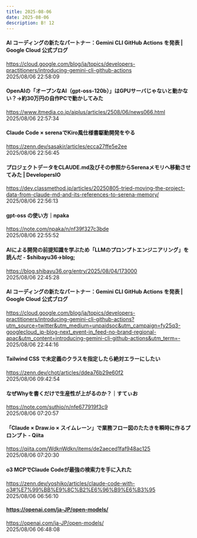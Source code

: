 ```yaml
---
title: 2025-08-06
date: 2025-08-06
description: B! 12
---
```


#### AI コーディングの新たなパートナー：Gemini CLI GitHub Actions を発表 | Google Cloud 公式ブログ
https://cloud.google.com/blog/ja/topics/developers-practitioners/introducing-gemini-cli-github-actions<br>
2025/08/06 22:58:09<br>


#### OpenAIの「オープンなAI（gpt-oss-120b）」はGPUサーバじゃないと動かない？→約30万円の自作PCで動かしてみた
https://www.itmedia.co.jp/aiplus/articles/2508/06/news066.html<br>
2025/08/06 22:57:34<br>


#### Claude Code × serenaでKiro風仕様書駆動開発をやる
https://zenn.dev/sasakir/articles/ecca27ffe5e2ee<br>
2025/08/06 22:56:45<br>


#### プロジェクトデータをCLAUDE.md及びその参照からSerenaメモリへ移動させてみた | DevelopersIO
https://dev.classmethod.jp/articles/20250805-tried-moving-the-project-data-from-claude-md-and-its-references-to-serena-memory/<br>
2025/08/06 22:56:13<br>


#### gpt-oss の使い方｜npaka
https://note.com/npaka/n/nf39f327c3bde<br>
2025/08/06 22:55:52<br>


#### AIによる開発の前提知識を学ぶため「LLMのプロンプトエンジニアリング」を読んだ - $shibayu36-&gt;blog;
https://blog.shibayu36.org/entry/2025/08/04/173000<br>
2025/08/06 22:45:28<br>


#### AI コーディングの新たなパートナー：Gemini CLI GitHub Actions を発表 | Google Cloud 公式ブログ
https://cloud.google.com/blog/ja/topics/developers-practitioners/introducing-gemini-cli-github-actions?utm_source=twitter&utm_medium=unpaidsoc&utm_campaign=fy25q3-googlecloud_jp-blog-next_event-in_feed-no-brand-regional-apac&utm_content=introducing-gemini-cli-github-actions&utm_term=-<br>
2025/08/06 22:44:16<br>


#### Tailwind CSS で未定義のクラスを指定したら絶対エラーにしたい
https://zenn.dev/chot/articles/ddea76b29e60f2<br>
2025/08/06 09:42:54<br>


#### なぜWhyを書くだけで生産性が上がるのか？｜すてぃお
https://note.com/suthio/n/nfe677919f3c9<br>
2025/08/06 07:20:57<br>


#### 「Claude × Draw.io × スイムレーン」で業務フロー図のたたきを瞬時に作るプロンプト - Qiita
https://qiita.com/WdknWdkn/items/de2aeced1faf948ac125<br>
2025/08/06 07:20:30<br>


#### o3 MCPでClaude Codeが最強の検索力を手に入れた
https://zenn.dev/yoshiko/articles/claude-code-with-o3#%E7%99%BB%E9%8C%B2%E6%96%B9%E6%B3%95<br>
2025/08/06 06:56:10<br>


#### https://openai.com/ja-JP/open-models/
https://openai.com/ja-JP/open-models/<br>
2025/08/06 06:48:08<br>


